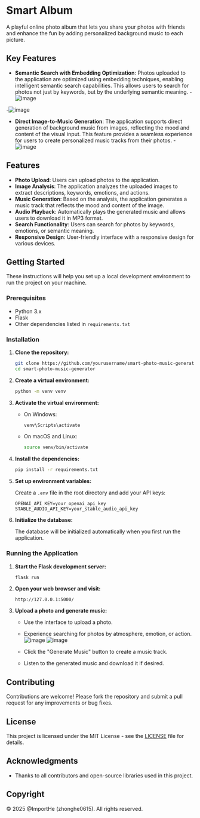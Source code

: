 # Smart Album

A playful online photo album that lets you share your photos with friends and enhance the fun by adding personalized background music to each picture.

## Key Features

- **Semantic Search with Embedding Optimization**: Photos uploaded to the application are optimized using embedding techniques, enabling intelligent semantic search capabilities. This allows users to search for photos not just by keywords, but by the underlying semantic meaning.
-![image](https://github.com/user-attachments/assets/edc6b4ec-bdbb-4ac2-8fc9-47463b4acfab)

-![image](https://github.com/user-attachments/assets/7cd6ac0e-a27f-4db5-b7f8-9421dde999b1)
  
- **Direct Image-to-Music Generation**: The application supports direct generation of background music from images, reflecting the mood and content of the visual input. This feature provides a seamless experience for users to create personalized music tracks from their photos.
-![image](https://github.com/user-attachments/assets/cbc14243-d894-44ec-8ab8-4917dffdf3a7)

## Features

- **Photo Upload**: Users can upload photos to the application.
- **Image Analysis**: The application analyzes the uploaded images to extract descriptions, keywords, emotions, and actions.
- **Music Generation**: Based on the analysis, the application generates a music track that reflects the mood and content of the image.
- **Audio Playback**: Automatically plays the generated music and allows users to download it in MP3 format.
- **Search Functionality**: Users can search for photos by keywords, emotions, or semantic meaning.
- **Responsive Design**: User-friendly interface with a responsive design for various devices.

## Getting Started

These instructions will help you set up a local development environment to run the project on your machine.

### Prerequisites

- Python 3.x
- Flask
- Other dependencies listed in `requirements.txt`

### Installation

1. **Clone the repository:**

   ```bash
   git clone https://github.com/yourusername/smart-photo-music-generator.git
   cd smart-photo-music-generator
   ```

2. **Create a virtual environment:**

   ```bash
   python -m venv venv
   ```

3. **Activate the virtual environment:**

   - On Windows:

     ```bash
     venv\Scripts\activate
     ```

   - On macOS and Linux:

     ```bash
     source venv/bin/activate
     ```

4. **Install the dependencies:**

   ```bash
   pip install -r requirements.txt
   ```

5. **Set up environment variables:**

   Create a `.env` file in the root directory and add your API keys:

   ```plaintext
   OPENAI_API_KEY=your_openai_api_key
   STABLE_AUDIO_API_KEY=your_stable_audio_api_key
   ```

6. **Initialize the database:**

   The database will be initialized automatically when you first run the application.

### Running the Application

1. **Start the Flask development server:**

   ```bash
   flask run
   ```

2. **Open your web browser and visit:**

   ```
   http://127.0.0.1:5000/
   ```

3. **Upload a photo and generate music:**
   - Use the interface to upload a photo.
   - Experience searching for photos by atmosphere, emotion, or action.
   ![image](https://github.com/user-attachments/assets/ed09caf7-52f6-43eb-b419-10fc17453073)
   ![image](https://github.com/user-attachments/assets/5cbab5c4-08c2-475b-97e7-cef294cd0c76)

   - Click the "Generate Music" button to create a music track.
   - Listen to the generated music and download it if desired.

## Contributing

Contributions are welcome! Please fork the repository and submit a pull request for any improvements or bug fixes.

## License

This project is licensed under the MIT License - see the [LICENSE](LICENSE) file for details.

## Acknowledgments

- Thanks to all contributors and open-source libraries used in this project.

## Copyright

© 2025 @ImportHe (zhonghe0615). All rights reserved. 
